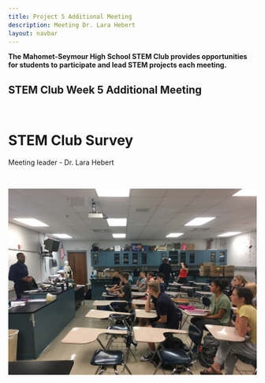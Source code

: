```yaml
---
title: Project 5 Additional Meeting
description: Meeting Dr. Lara Hebert              
layout: navbar
---
```


**The Mahomet-Seymour High School STEM Club provides opportunities for students to participate and lead STEM projects each meeting.** 


## **STEM Club Week 5 Additional Meeting**

![]()

# **STEM Club Survey**
Meeting leader - Dr. Lara Hebert 

![]()



![](images/StemClubProjectWeek3C.jpg)
